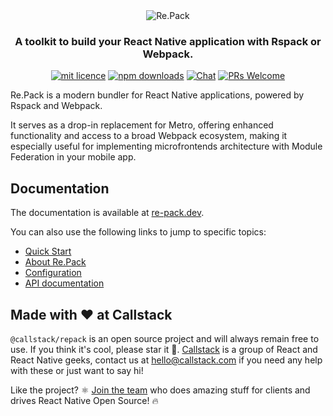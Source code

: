 <div align="center">
  <img src="https://github.com/user-attachments/assets/de25944e-d91e-4a2c-bec9-8b0595bd1bbb" alt="Re.Pack" />
  <h3>A toolkit to build your React Native application with Rspack or Webpack.</h3>
</div>
<div align="center">

[![mit licence][license-badge]][license]
[![npm downloads][npm-downloads-badge]][npm-downloads]
[![Chat][chat-badge]][chat]
[![PRs Welcome][prs-welcome-badge]][prs-welcome]

</div>

Re.Pack is a modern bundler for React Native applications, powered by Rspack and Webpack.

It serves as a drop-in replacement for Metro, offering enhanced functionality and access to a broad Webpack ecosystem, making it especially useful for implementing microfrontends architecture with Module Federation in your mobile app.

## Documentation

The documentation is available at [re-pack.dev](https://re-pack.dev).

You can also use the following links to jump to specific topics:

- [Quick Start](https://re-pack.dev/docs/getting-started/quick-start)
- [About Re.Pack](https://re-pack.dev/docs/getting-started/introduction)
- [Configuration](https://re-pack.dev/docs/guides/configuration)
- [API documentation](https://re-pack.dev/api/)

## Made with ❤️ at Callstack

`@callstack/repack` is an open source project and will always remain free to use. If you think it's cool, please star it 🌟. [Callstack][callstack-readme-with-love] is a group of React and React Native geeks, contact us at [hello@callstack.com](mailto:hello@callstack.com) if you need any help with these or just want to say hi!

Like the project? ⚛️ [Join the team](https://callstack.com/careers/?utm_campaign=Senior_RN&utm_source=github&utm_medium=readme) who does amazing stuff for clients and drives React Native Open Source! 🔥

<!-- badges -->

[callstack-readme-with-love]: https://callstack.com/?utm_source=github.com&utm_medium=referral&utm_campaign=repack&utm_term=readme-with-love
[license-badge]: https://img.shields.io/npm/l/@callstack/repack?style=for-the-badge
[license]: https://github.com/callstack/repack/blob/main/LICENSE
[npm-downloads-badge]: https://img.shields.io/npm/dm/@callstack/repack?style=for-the-badge
[npm-downloads]: https://www.npmjs.com/package/@callstack/repack
[prs-welcome-badge]: https://img.shields.io/badge/PRs-welcome-brightgreen.svg?style=for-the-badge
[prs-welcome]: ./CONTRIBUTING.md
[chat-badge]: https://img.shields.io/discord/426714625279524876.svg?style=for-the-badge
[chat]: https://discord.gg/Q4yr2rTWYF
